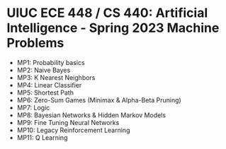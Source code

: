 # UIUC ECE 448 / CS 440: Artificial Intelligence - Spring 2023 Machine Problems

- MP1: Probability basics
- MP2: Naive Bayes
- MP3: K Nearest Neighbors
- MP4: Linear Classifier
- MP5: Shortest Path
- MP6: Zero-Sum Games (Minimax & Alpha-Beta Pruning)
- MP7: Logic
- MP8: Bayesian Networks & Hidden Markov Models
- MP9: Fine Tuning Neural Networks
- MP10: Legacy Reinforcement Learning
- MP11: Q Learning
